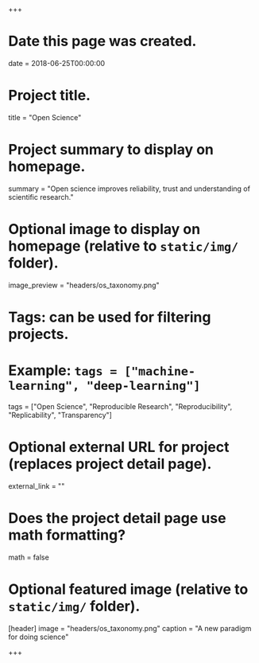 +++
# Date this page was created.
date = 2018-06-25T00:00:00

# Project title.
title = "Open Science"

# Project summary to display on homepage.
summary = "Open science improves reliability, trust and understanding of scientific research."

# Optional image to display on homepage (relative to `static/img/` folder).
image_preview = "headers/os_taxonomy.png"

# Tags: can be used for filtering projects.
# Example: `tags = ["machine-learning", "deep-learning"]`
tags = ["Open Science", "Reproducible Research", "Reproducibility", "Replicability", "Transparency"]

# Optional external URL for project (replaces project detail page).
external_link = ""

# Does the project detail page use math formatting?
math = false

# Optional featured image (relative to `static/img/` folder).
[header]
image = "headers/os_taxonomy.png"
caption = "A new paradigm for doing science"

+++

